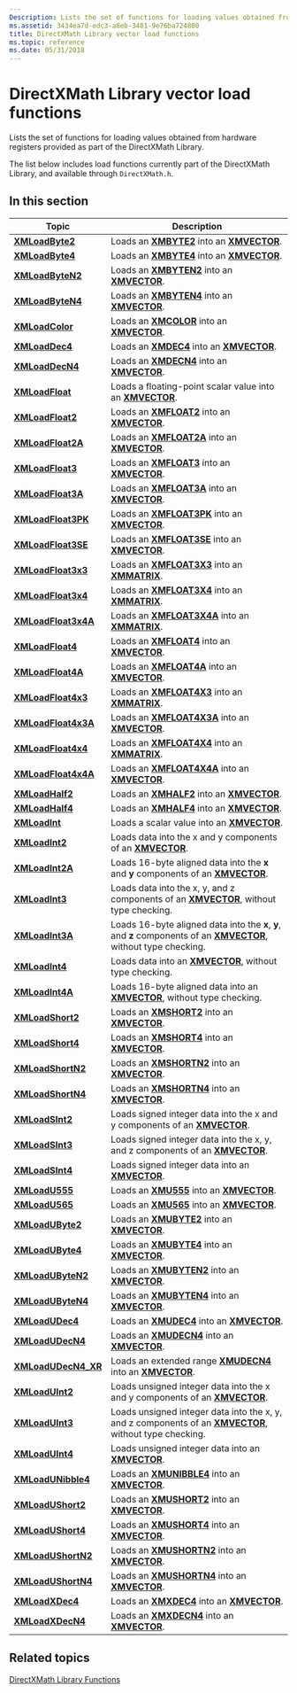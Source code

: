 ```yaml
---
Description: Lists the set of functions for loading values obtained from hardware registers provided as part of the DirectXMath Library.
ms.assetid: 3434ea7d-edc3-a8eb-3481-9e76ba724800
title: DirectXMath Library vector load functions
ms.topic: reference
ms.date: 05/31/2018
---
```


# DirectXMath Library vector load functions

Lists the set of functions for loading values obtained from hardware registers provided as part of the DirectXMath Library.

The list below includes load functions currently part of the DirectXMath Library, and available through `DirectXMath.h`.

## In this section

| Topic | Description |
|-|-|
| [**XMLoadByte2**](https://msdn.microsoft.com/library/Hh404671(v=VS.85).aspx) | Loads an [**XMBYTE2**](/windows/desktop/api/DirectXPackedVector/ns-directxpackedvector-xmbyte2) into an [**XMVECTOR**](xmvector-data-type.md). |
| [**XMLoadByte4**](https://msdn.microsoft.com/library/Ee419747(v=VS.85).aspx) | Loads an [**XMBYTE4**](https://msdn.microsoft.com/library/Ee419276(v=VS.85).aspx) into an [**XMVECTOR**](xmvector-data-type.md). |
| [**XMLoadByteN2**](https://msdn.microsoft.com/library/Hh404672(v=VS.85).aspx) | Loads an [**XMBYTEN2**](/windows/desktop/api/DirectXPackedVector/ns-directxpackedvector-xmbyten2) into an [**XMVECTOR**](xmvector-data-type.md). |
| [**XMLoadByteN4**](https://msdn.microsoft.com/library/Ee419750(v=VS.85).aspx) | Loads an [**XMBYTEN4**](https://msdn.microsoft.com/library/Ee419284(v=VS.85).aspx) into an [**XMVECTOR**](xmvector-data-type.md). |
| [**XMLoadColor**](https://msdn.microsoft.com/library/Ee419752(v=VS.85).aspx) | Loads an [**XMCOLOR**](/windows/desktop/api/DirectXPackedVector/ns-directxpackedvector-xmcolor) into an [**XMVECTOR**](xmvector-data-type.md). |
| [**XMLoadDec4**](https://msdn.microsoft.com/library/Ee419754(v=VS.85).aspx) | Loads an [**XMDEC4**](https://msdn.microsoft.com/library/Ee419431(v=VS.85).aspx) into an [**XMVECTOR**](xmvector-data-type.md). |
| [**XMLoadDecN4**](https://msdn.microsoft.com/library/Ee419757(v=VS.85).aspx) | Loads an [**XMDECN4**](https://msdn.microsoft.com/library/Ee419440(v=VS.85).aspx) into an [**XMVECTOR**](xmvector-data-type.md). |
| [**XMLoadFloat**](https://msdn.microsoft.com/library/Ee419765(v=VS.85).aspx) | Loads a floating-point scalar value into an [**XMVECTOR**](xmvector-data-type.md). |
| [**XMLoadFloat2**](https://msdn.microsoft.com/library/Ee419767(v=VS.85).aspx) | Loads an [**XMFLOAT2**](https://msdn.microsoft.com/library/Ee419468(v=VS.85).aspx) into an [**XMVECTOR**](xmvector-data-type.md). |
| [**XMLoadFloat2A**](https://msdn.microsoft.com/library/Ee419770(v=VS.85).aspx) | Loads an [**XMFLOAT2A**](https://msdn.microsoft.com/library/Ee419468(v=VS.85).aspx) into an [**XMVECTOR**](xmvector-data-type.md). |
| [**XMLoadFloat3**](https://msdn.microsoft.com/library/Ee419774(v=VS.85).aspx) | Loads an [**XMFLOAT3**](https://msdn.microsoft.com/library/Ee419475(v=VS.85).aspx) into an [**XMVECTOR**](xmvector-data-type.md). |
| [**XMLoadFloat3A**](https://msdn.microsoft.com/library/Ee419778(v=VS.85).aspx) | Loads an [**XMFLOAT3A**](https://msdn.microsoft.com/library/Ee419475(v=VS.85).aspx) into an [**XMVECTOR**](xmvector-data-type.md). |
| [**XMLoadFloat3PK**](https://msdn.microsoft.com/library/Ee419782(v=VS.85).aspx) | Loads an [**XMFLOAT3PK**](https://msdn.microsoft.com/library/Ee419478(v=VS.85).aspx) into an [**XMVECTOR**](xmvector-data-type.md). |
| [**XMLoadFloat3SE**](https://msdn.microsoft.com/library/Ee419784(v=VS.85).aspx) | Loads an [**XMFLOAT3SE**](https://msdn.microsoft.com/library/Ee419489(v=VS.85).aspx) into an [**XMVECTOR**](xmvector-data-type.md). |
| [**XMLoadFloat3x3**](https://msdn.microsoft.com/library/Ee419786(v=VS.85).aspx) | Loads an [**XMFLOAT3X3**](https://msdn.microsoft.com/library/Ee419511(v=VS.85).aspx) into an [**XMMATRIX**](/windows/win32/api/directxmath/ns-directxmath-xmmatrix). |
| [**XMLoadFloat3x4**](/windows/win32/api/directxmath/nf-directxmath-xmstorefloat3x4) | Loads an [**XMFLOAT3X4**](/windows/win32/api/directxmath/ns-directxmath-xmfloat3x4) into an [**XMMATRIX**](/windows/win32/api/directxmath/ns-directxmath-xmmatrix). |
| [**XMLoadFloat3x4A**](/windows/win32/api/directxmath/nf-directxmath-xmstorefloat3x4a) | Loads an [**XMFLOAT3X4A**](/windows/win32/api/directxmath/ns-directxmath-xmfloat3x4a) into an [**XMMATRIX**](/windows/win32/api/directxmath/ns-directxmath-xmmatrix). |
| [**XMLoadFloat4**](https://msdn.microsoft.com/library/Ee419874(v=VS.85).aspx) | Loads an [**XMFLOAT4**](https://msdn.microsoft.com/library/Ee419608(v=VS.85).aspx) into an [**XMVECTOR**](xmvector-data-type.md). |
| [**XMLoadFloat4A**](https://msdn.microsoft.com/library/Ee419876(v=VS.85).aspx) | Loads an [**XMFLOAT4A**](https://msdn.microsoft.com/library/Ee419608(v=VS.85).aspx) into an [**XMVECTOR**](xmvector-data-type.md). |
| [**XMLoadFloat4x3**](https://msdn.microsoft.com/library/Ee419881(v=VS.85).aspx) | Loads an [**XMFLOAT4X3**](https://msdn.microsoft.com/library/Ee419611(v=VS.85).aspx) into an [**XMMATRIX**](/windows/win32/api/directxmath/ns-directxmath-xmmatrix). |
| [**XMLoadFloat4x3A**](https://msdn.microsoft.com/library/Ee419883(v=VS.85).aspx) | Loads an [**XMFLOAT4X3A**](https://msdn.microsoft.com/library/Ee419612(v=VS.85).aspx) into an [**XMVECTOR**](xmvector-data-type.md). |
| [**XMLoadFloat4x4**](https://msdn.microsoft.com/library/Ee419885(v=VS.85).aspx) | Loads an [**XMFLOAT4X4**](https://msdn.microsoft.com/library/Ee419621(v=VS.85).aspx) into an [**XMMATRIX**](/windows/win32/api/directxmath/ns-directxmath-xmmatrix). |
| [**XMLoadFloat4x4A**](https://msdn.microsoft.com/library/Ee419887(v=VS.85).aspx) | Loads an [**XMFLOAT4X4A**](https://msdn.microsoft.com/library/Ee419623(v=VS.85).aspx) into an [**XMVECTOR**](xmvector-data-type.md). |
| [**XMLoadHalf2**](https://msdn.microsoft.com/library/Ee419893(v=VS.85).aspx) | Loads an [**XMHALF2**](/windows/desktop/api/DirectXPackedVector/ns-directxpackedvector-xmhalf2) into an [**XMVECTOR**](xmvector-data-type.md). |
| [**XMLoadHalf4**](https://msdn.microsoft.com/library/Ee419895(v=VS.85).aspx) | Loads an [**XMHALF4**](/windows/desktop/api/DirectXPackedVector/ns-directxpackedvector-xmhalf4) into an [**XMVECTOR**](xmvector-data-type.md). |
| [**XMLoadInt**](https://msdn.microsoft.com/library/Hh404673(v=VS.85).aspx) | Loads a scalar value into an [**XMVECTOR**](xmvector-data-type.md). |
| [**XMLoadInt2**](https://msdn.microsoft.com/library/Hh404674(v=VS.85).aspx) | Loads data into the x and y components of an [**XMVECTOR**](xmvector-data-type.md). |
| [**XMLoadInt2A**](https://msdn.microsoft.com/library/Ee419909(v=VS.85).aspx) | Loads 16-byte aligned data into the **x** and **y** components of an [**XMVECTOR**](xmvector-data-type.md). |
| [**XMLoadInt3**](https://msdn.microsoft.com/library/Ee419912(v=VS.85).aspx) | Loads data into the x, y, and z components of an [**XMVECTOR**](xmvector-data-type.md), without type checking. |
| [**XMLoadInt3A**](https://msdn.microsoft.com/library/Ee419913(v=VS.85).aspx) | Loads 16-byte aligned data into the **x**, **y**, and **z** components of an [**XMVECTOR**](xmvector-data-type.md), without type checking. |
| [**XMLoadInt4**](https://msdn.microsoft.com/library/Ee419916(v=VS.85).aspx) | Loads data into an [**XMVECTOR**](xmvector-data-type.md), without type checking. |
| [**XMLoadInt4A**](https://msdn.microsoft.com/library/Ee419917(v=VS.85).aspx) | Loads 16-byte aligned data into an [**XMVECTOR**](xmvector-data-type.md), without type checking. |
| [**XMLoadShort2**](https://msdn.microsoft.com/library/Ee419924(v=VS.85).aspx) | Loads an [**XMSHORT2**](/windows/desktop/api/DirectXPackedVector/ns-directxpackedvector-xmshort2) into an [**XMVECTOR**](xmvector-data-type.md). |
| [**XMLoadShort4**](https://msdn.microsoft.com/library/Ee419925(v=VS.85).aspx) | Loads an [**XMSHORT4**](/windows/desktop/api/DirectXPackedVector/ns-directxpackedvector-xmshort4) into an [**XMVECTOR**](xmvector-data-type.md). |
| [**XMLoadShortN2**](https://msdn.microsoft.com/library/Ee419927(v=VS.85).aspx) | Loads an [**XMSHORTN2**](/windows/desktop/api/DirectXPackedVector/ns-directxpackedvector-xmshortn2) into an [**XMVECTOR**](xmvector-data-type.md). |
| [**XMLoadShortN4**](https://msdn.microsoft.com/library/Ee419928(v=VS.85).aspx) | Loads an [**XMSHORTN4**](/windows/desktop/api/DirectXPackedVector/ns-directxpackedvector-xmshortn4) into an [**XMVECTOR**](xmvector-data-type.md). |
| [**XMLoadSInt2**](https://msdn.microsoft.com/library/Hh404675(v=VS.85).aspx) | Loads signed integer data into the x and y components of an [**XMVECTOR**](xmvector-data-type.md). |
| [**XMLoadSInt3**](https://msdn.microsoft.com/library/Hh404676(v=VS.85).aspx) | Loads signed integer data into the x, y, and z components of an [**XMVECTOR**](xmvector-data-type.md). |
| [**XMLoadSInt4**](https://msdn.microsoft.com/library/Hh404677(v=VS.85).aspx) | Loads signed integer data into an [**XMVECTOR**](xmvector-data-type.md). |
| [**XMLoadU555**](https://msdn.microsoft.com/library/Ee419931(v=VS.85).aspx) | Loads an [**XMU555**](https://msdn.microsoft.com/library/Ee420402(v=VS.85).aspx) into an [**XMVECTOR**](xmvector-data-type.md). |
| [**XMLoadU565**](https://msdn.microsoft.com/library/Ee419933(v=VS.85).aspx) | Loads an [**XMU565**](https://msdn.microsoft.com/library/Ee420413(v=VS.85).aspx) into an [**XMVECTOR**](xmvector-data-type.md). |
| [**XMLoadUByte2**](https://msdn.microsoft.com/library/Hh404678(v=VS.85).aspx) | Loads an [**XMUBYTE2**](/windows/desktop/api/DirectXPackedVector/ns-directxpackedvector-xmubyte2) into an [**XMVECTOR**](xmvector-data-type.md). |
| [**XMLoadUByte4**](https://msdn.microsoft.com/library/Ee419934(v=VS.85).aspx) | Loads an [**XMUBYTE4**](https://msdn.microsoft.com/library/Ee420424(v=VS.85).aspx) into an [**XMVECTOR**](xmvector-data-type.md). |
| [**XMLoadUByteN2**](https://msdn.microsoft.com/library/Hh404679(v=VS.85).aspx) | Loads an [**XMUBYTEN2**](/windows/desktop/api/DirectXPackedVector/ns-directxpackedvector-xmubyten2) into an [**XMVECTOR**](xmvector-data-type.md). |
| [**XMLoadUByteN4**](https://msdn.microsoft.com/library/Ee419935(v=VS.85).aspx) | Loads an [**XMUBYTEN4**](https://msdn.microsoft.com/library/Ee420492(v=VS.85).aspx) into an [**XMVECTOR**](xmvector-data-type.md). |
| [**XMLoadUDec4**](https://msdn.microsoft.com/library/Ee419936(v=VS.85).aspx) | Loads an [**XMUDEC4**](https://msdn.microsoft.com/library/Ee420508(v=VS.85).aspx) into an [**XMVECTOR**](xmvector-data-type.md). |
| [**XMLoadUDecN4**](https://msdn.microsoft.com/library/Ee419937(v=VS.85).aspx) | Loads an [**XMUDECN4**](https://msdn.microsoft.com/library/Ee420527(v=VS.85).aspx) into an [**XMVECTOR**](xmvector-data-type.md). |
| [**XMLoadUDecN4\_XR**](https://msdn.microsoft.com/library/Dn322045(v=VS.85).aspx) | Loads an extended range [**XMUDECN4**](https://msdn.microsoft.com/library/Ee420527(v=VS.85).aspx) into an [**XMVECTOR**](xmvector-data-type.md). |
| [**XMLoadUInt2**](https://msdn.microsoft.com/library/Hh404680(v=VS.85).aspx) | Loads unsigned integer data into the x and y components of an [**XMVECTOR**](xmvector-data-type.md). |
| [**XMLoadUInt3**](https://msdn.microsoft.com/library/Hh404681(v=VS.85).aspx) | Loads unsigned integer data into the x, y, and z components of an [**XMVECTOR**](xmvector-data-type.md), without type checking. |
| [**XMLoadUInt4**](https://msdn.microsoft.com/library/Hh404682(v=VS.85).aspx) | Loads unsigned integer data into an [**XMVECTOR**](xmvector-data-type.md). |
| [**XMLoadUNibble4**](https://msdn.microsoft.com/library/Ee419944(v=VS.85).aspx) | Loads an [**XMUNIBBLE4**](https://msdn.microsoft.com/library/Ee420614(v=VS.85).aspx) into an [**XMVECTOR**](xmvector-data-type.md). |
| [**XMLoadUShort2**](https://msdn.microsoft.com/library/Ee419945(v=VS.85).aspx) | Loads an [**XMUSHORT2**](/windows/desktop/api/DirectXPackedVector/ns-directxpackedvector-xmushort2) into an [**XMVECTOR**](xmvector-data-type.md). |
| [**XMLoadUShort4**](https://msdn.microsoft.com/library/Ee419946(v=VS.85).aspx) | Loads an [**XMUSHORT4**](/windows/desktop/api/DirectXPackedVector/ns-directxpackedvector-xmushort4) into an [**XMVECTOR**](xmvector-data-type.md). |
| [**XMLoadUShortN2**](https://msdn.microsoft.com/library/Ee419947(v=VS.85).aspx) | Loads an [**XMUSHORTN2**](/windows/desktop/api/DirectXPackedVector/ns-directxpackedvector-xmushortn2) into an [**XMVECTOR**](xmvector-data-type.md). |
| [**XMLoadUShortN4**](https://msdn.microsoft.com/library/Ee419948(v=VS.85).aspx) | Loads an [**XMUSHORTN4**](/windows/desktop/api/DirectXPackedVector/ns-directxpackedvector-xmushortn4) into an [**XMVECTOR**](xmvector-data-type.md). |
| [**XMLoadXDec4**](https://msdn.microsoft.com/library/Ee419955(v=VS.85).aspx) | Loads an [**XMXDEC4**](https://msdn.microsoft.com/library/Ee421399(v=VS.85).aspx) into an [**XMVECTOR**](xmvector-data-type.md). |
| [**XMLoadXDecN4**](https://msdn.microsoft.com/library/Ee419956(v=VS.85).aspx) | Loads an [**XMXDECN4**](https://msdn.microsoft.com/library/Ee421408(v=VS.85).aspx) into an [**XMVECTOR**](xmvector-data-type.md). |

## Related topics
[DirectXMath Library Functions](ovw-xnamath-reference-functions.md)